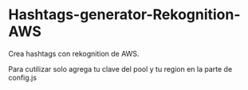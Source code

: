 # Hashtags-generator-Rekognition-AWS
Crea hashtags con rekognition de AWS.

Para cutilizar solo agrega tu clave del pool y tu region en la parte de config.js

